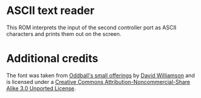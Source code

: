 # ASCII text reader #

This ROM interprets the input of the second controller port as ASCII
characters and prints them out on the screen.


# Additional credits #

The font was taken from
[Oddball's small offerings](http://forums.tigsource.com/index.php?topic=8834.0)
by [David Williamson](http://www.gooeyblob.com/) and is licensed under a
[Creative Commons Attribution-Noncommercial-Share Alike 3.0 Unported License](http://creativecommons.org/licenses/by-nc-sa/3.0/).
